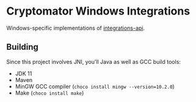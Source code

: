 # Cryptomator Windows Integrations

Windows-specific implementations of [integrations-api](https://github.com/cryptomator/integrations-api).

## Building

Since this project involves JNI, you'll Java as well as GCC build tools:

* JDK 11
* Maven
* MinGW GCC compiler (`choco install mingw --version=10.2.0`)
* Make (`choco install make`)
